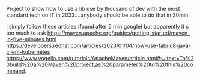 Project to show how to use a lib use by thousand of dev with the most standard tech on IT in 2023....anybody should be able to do that in 30min

i simply follow these articles (found after 5 min google) but apparently it s too much to ask 
https://maven.apache.org/guides/getting-started/maven-in-five-minutes.html
https://developers.redhat.com/articles/2023/01/04/how-use-fabric8-java-client-kubernetes
https://www.vogella.com/tutorials/ApacheMaven/article.html#:~:text=To%20build%20a%20Maven%20project,as%20parameter%20to%20this%20command.

     